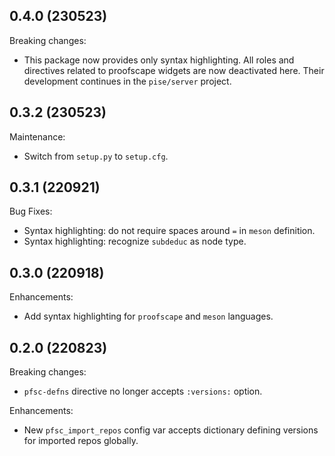 ## 0.4.0 (230523)

Breaking changes:

* This package now provides only syntax highlighting. All roles and directives
  related to proofscape widgets are now deactivated here. Their development
  continues in the `pise/server` project.

## 0.3.2 (230523)

Maintenance:

* Switch from `setup.py` to `setup.cfg`.

## 0.3.1 (220921)

Bug Fixes:

* Syntax highlighting: do not require spaces around `=` in `meson` definition.
* Syntax highlighting: recognize `subdeduc` as node type.

## 0.3.0 (220918)

Enhancements:

* Add syntax highlighting for `proofscape` and `meson` languages.

## 0.2.0 (220823)

Breaking changes:

* `pfsc-defns` directive no longer accepts `:versions:` option.

Enhancements:

* New `pfsc_import_repos` config var accepts dictionary defining
  versions for imported repos globally.
